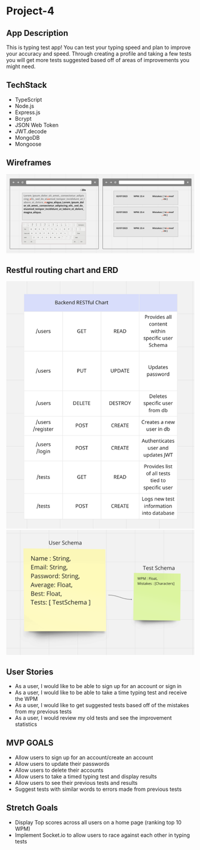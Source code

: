 # Project-4

## App Description
This is typing test app! You can test your typing speed and plan to improve your accuracy and speed. Through creating a profile and taking a few tests you will get more tests suggested based off of areas of improvements you might need. 

## TechStack
* TypeScript
* Node.js
* Express.js
* Bcrypt
* JSON Web Token 
* JWT.decode
* MongoDB
* Mongoose

## Wireframes
![Wireframes](imgs/Wireframes.png)
## Restful routing chart and ERD
![RestFul Routing Chart](imgs/Restful.png)
![ERD](imgs/ERD.png)

## User Stories
* As a user, I would like to be able to sign up for an account or sign in
* As a user, I would like to be able to take a time typing test and receive the WPM
* As a user, I would like to get suggested tests based off of the mistakes from my previous tests
* As a user, I would review my old tests and see the improvement statistics

## MVP GOALS
* Allow users to sign up for an account/create an account
* Allow users to update their passwords
* Allow users to delete their accounts
* Allow users to take a timed typing test and display results
* Allow users to see their previous tests and results
* Suggest tests with similar words to errors made from previous tests

## Stretch Goals
* Display Top scores across all users on a home page (ranking top 10 WPM)
* Implement Socket.io to allow users to race against each other in typing tests
